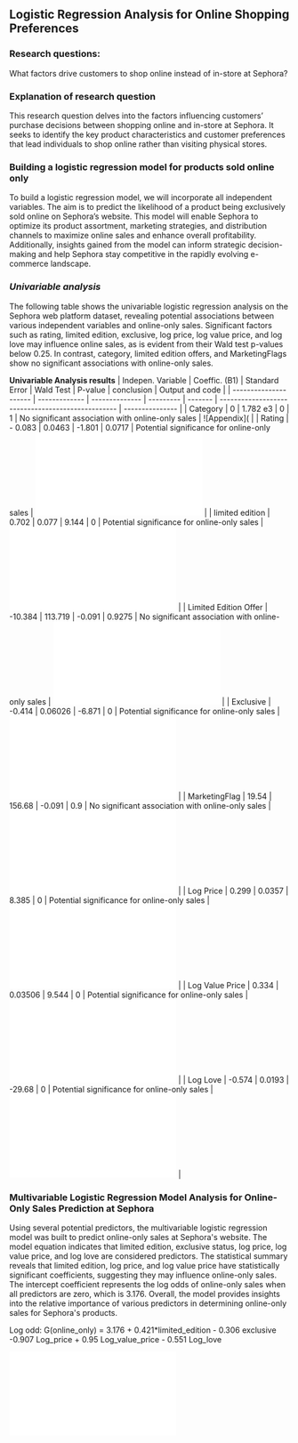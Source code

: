 ## Logistic Regression Analysis for Online Shopping Preferences 

### Research questions: 
What factors drive customers to shop online instead of in-store at Sephora? 

### Explanation of research question 
This research question delves into the factors influencing customers’ purchase decisions between shopping online and in-store at Sephora. It seeks to identify the key product characteristics and customer preferences that lead individuals to shop online rather than visiting physical stores. 

### Building a logistic regression model for products sold online only
To build a logistic regression model, we will incorporate all independent variables. The aim is to predict the likelihood of a product being exclusively sold online on Sephora’s website. This model will enable Sephora to optimize its product assortment, marketing strategies, and distribution channels to maximize online sales and enhance overall profitability. Additionally, insights gained from the model can inform strategic decision-making and help Sephora stay competitive in the rapidly evolving e-commerce landscape. 

### _Univariable analysis_
The following table shows the univariable logistic regression analysis on the Sephora web platform dataset, revealing potential associations between various independent variables and online-only sales. Significant factors such as rating, limited edition, exclusive, log price, log value price, and log love may influence online sales, as is evident from their Wald test p-values below 0.25. In contrast, category, limited edition offers, and MarketingFlags show no significant associations with online-only sales.


**Univariable Analysis results**
| Indepen. Variable     | Coeffic. (B1) | Standard Error | Wald Test | P-value | conclusion                                        | Output and code |
| --------------------- | ------------- | -------------- | --------- | ------- | ------------------------------------------------- | --------------- |
| Category              | 0             | 1.782 e3       | 0         | 1       | No significant association with online-only sales | ![Appendix](        |
| Rating                | \- 0.083      | 0.0463         | \-1.801   | 0.0717  | Potential significance for online-only sales      | ![Appendix](Logistic_Regression/Univaria_Analis_Rating.pdf)        |
| limited edition       | 0.702         | 0.077          | 9.144     | 0       | Potential significance for online-only sales      | ![Appendix](Logistic_Regression/Univaria_Analis_limited_edition.pdf)        |
| Limited Edition Offer | \-10.384      | 113.719        | \-0.091   | 0.9275  | No significant association with online-only sales | ![Appendix](Logistic_Regression/Univaria_Analis_limited_edition_offer.pdf)        |
| Exclusive             | \-0.414       | 0.06026        | \-6.871   | 0       | Potential significance for online-only sales      | ![Appendix](Logistic_Regression/Univaria_Analis_Exclusive.pdf)        |
| MarketingFlag         | 19.54         | 156.68         | \-0.091   | 0.9     | No significant association with online-only sales | ![Appendix](Logistic_Regression/Univaria_Analis_MarketingFlag.pdf)        |
| Log Price             | 0.299         | 0.0357         | 8.385     | 0       | Potential significance for online-only sales      | ![Appendix](Logistic_Regression/Univaria_Analis_Price.pdf)        |
| Log Value Price       | 0.334         | 0.03506        | 9.544     | 0       | Potential significance for online-only sales      | ![Appendix](Logistic_Regression/Univaria_Analis_Value_Price.pdf)        |
| Log Love              | \-0.574       | 0.0193         | \-29.68   | 0       | Potential significance for online-only sales      | ![Appendix](Logistic_Regression/Univaria_Analis_love.pdf)        |

### Multivariable Logistic Regression Model Analysis for Online-Only Sales Prediction at Sephora 

Using several potential predictors, the multivariable logistic regression model was built to predict online-only sales at Sephora's website. The model equation indicates that limited edition, exclusive status, log price, log value price, and log love are considered predictors. The statistical summary reveals that limited edition, log price, and log value price have statistically significant coefficients, suggesting they may influence online-only sales. The intercept coefficient represents the log odds of online-only sales when all predictors are zero, which is 3.176. Overall, the model provides insights into the relative importance of various predictors in determining online-only sales for Sephora's products. 

Log odd: G(online_only) = 3.176 + 0.421*limited_edition - 0.306 exclusive -0.907 Log_price + 0.95 Log_value_price - 0.551 Log_love 

![Results of model with all predictor:](Logistic_Regression/model_with_all_predictors.pdf)





















